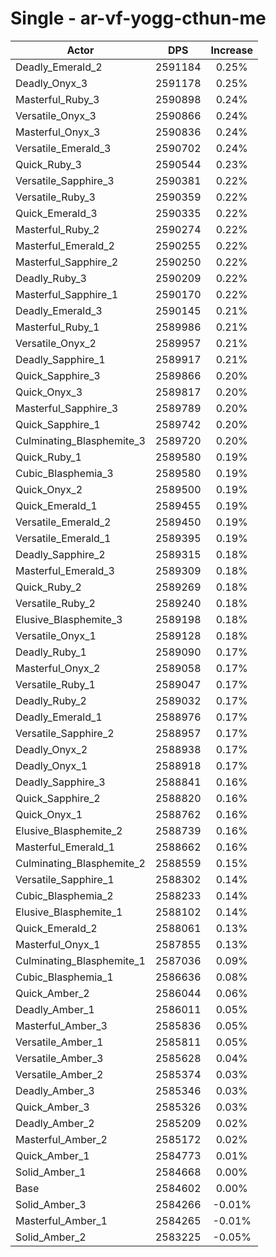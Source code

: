 # Single - ar-vf-yogg-cthun-me
| Actor | DPS | Increase |
|---|:---:|:---:|
|Deadly_Emerald_2|2591184|0.25%|
|Deadly_Onyx_3|2591178|0.25%|
|Masterful_Ruby_3|2590898|0.24%|
|Versatile_Onyx_3|2590866|0.24%|
|Masterful_Onyx_3|2590836|0.24%|
|Versatile_Emerald_3|2590702|0.24%|
|Quick_Ruby_3|2590544|0.23%|
|Versatile_Sapphire_3|2590381|0.22%|
|Versatile_Ruby_3|2590359|0.22%|
|Quick_Emerald_3|2590335|0.22%|
|Masterful_Ruby_2|2590274|0.22%|
|Masterful_Emerald_2|2590255|0.22%|
|Masterful_Sapphire_2|2590250|0.22%|
|Deadly_Ruby_3|2590209|0.22%|
|Masterful_Sapphire_1|2590170|0.22%|
|Deadly_Emerald_3|2590145|0.21%|
|Masterful_Ruby_1|2589986|0.21%|
|Versatile_Onyx_2|2589957|0.21%|
|Deadly_Sapphire_1|2589917|0.21%|
|Quick_Sapphire_3|2589866|0.20%|
|Quick_Onyx_3|2589817|0.20%|
|Masterful_Sapphire_3|2589789|0.20%|
|Quick_Sapphire_1|2589742|0.20%|
|Culminating_Blasphemite_3|2589720|0.20%|
|Quick_Ruby_1|2589580|0.19%|
|Cubic_Blasphemia_3|2589580|0.19%|
|Quick_Onyx_2|2589500|0.19%|
|Quick_Emerald_1|2589455|0.19%|
|Versatile_Emerald_2|2589450|0.19%|
|Versatile_Emerald_1|2589395|0.19%|
|Deadly_Sapphire_2|2589315|0.18%|
|Masterful_Emerald_3|2589309|0.18%|
|Quick_Ruby_2|2589269|0.18%|
|Versatile_Ruby_2|2589240|0.18%|
|Elusive_Blasphemite_3|2589198|0.18%|
|Versatile_Onyx_1|2589128|0.18%|
|Deadly_Ruby_1|2589090|0.17%|
|Masterful_Onyx_2|2589058|0.17%|
|Versatile_Ruby_1|2589047|0.17%|
|Deadly_Ruby_2|2589032|0.17%|
|Deadly_Emerald_1|2588976|0.17%|
|Versatile_Sapphire_2|2588957|0.17%|
|Deadly_Onyx_2|2588938|0.17%|
|Deadly_Onyx_1|2588918|0.17%|
|Deadly_Sapphire_3|2588841|0.16%|
|Quick_Sapphire_2|2588820|0.16%|
|Quick_Onyx_1|2588762|0.16%|
|Elusive_Blasphemite_2|2588739|0.16%|
|Masterful_Emerald_1|2588662|0.16%|
|Culminating_Blasphemite_2|2588559|0.15%|
|Versatile_Sapphire_1|2588302|0.14%|
|Cubic_Blasphemia_2|2588233|0.14%|
|Elusive_Blasphemite_1|2588102|0.14%|
|Quick_Emerald_2|2588061|0.13%|
|Masterful_Onyx_1|2587855|0.13%|
|Culminating_Blasphemite_1|2587036|0.09%|
|Cubic_Blasphemia_1|2586636|0.08%|
|Quick_Amber_2|2586044|0.06%|
|Deadly_Amber_1|2586011|0.05%|
|Masterful_Amber_3|2585836|0.05%|
|Versatile_Amber_1|2585811|0.05%|
|Versatile_Amber_3|2585628|0.04%|
|Versatile_Amber_2|2585374|0.03%|
|Deadly_Amber_3|2585346|0.03%|
|Quick_Amber_3|2585326|0.03%|
|Deadly_Amber_2|2585209|0.02%|
|Masterful_Amber_2|2585172|0.02%|
|Quick_Amber_1|2584773|0.01%|
|Solid_Amber_1|2584668|0.00%|
|Base|2584602|0.00%|
|Solid_Amber_3|2584266|-0.01%|
|Masterful_Amber_1|2584265|-0.01%|
|Solid_Amber_2|2583225|-0.05%|
